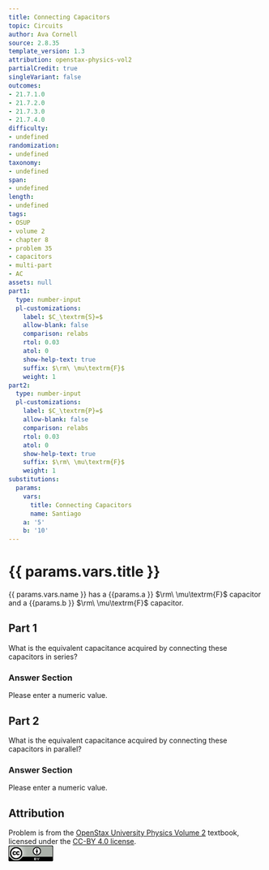 ```yaml
---
title: Connecting Capacitors
topic: Circuits
author: Ava Cornell
source: 2.8.35
template_version: 1.3
attribution: openstax-physics-vol2
partialCredit: true
singleVariant: false
outcomes:
- 21.7.1.0
- 21.7.2.0
- 21.7.3.0
- 21.7.4.0
difficulty:
- undefined
randomization:
- undefined
taxonomy:
- undefined
span:
- undefined
length:
- undefined
tags:
- OSUP
- volume 2
- chapter 8
- problem 35
- capacitors
- multi-part
- AC
assets: null
part1:
  type: number-input
  pl-customizations:
    label: $C_\textrm{S}=$
    allow-blank: false
    comparison: relabs
    rtol: 0.03
    atol: 0
    show-help-text: true
    suffix: $\rm\ \mu\textrm{F}$
    weight: 1
part2:
  type: number-input
  pl-customizations:
    label: $C_\textrm{P}=$
    allow-blank: false
    comparison: relabs
    rtol: 0.03
    atol: 0
    show-help-text: true
    suffix: $\rm\ \mu\textrm{F}$
    weight: 1
substitutions:
  params:
    vars:
      title: Connecting Capacitors
      name: Santiago
    a: '5'
    b: '10'
---
```

# {{ params.vars.title }}
{{ params.vars.name }} has a {{params.a }} $\rm\ \mu\textrm{F}$ capacitor and a {{params.b }} $\rm\ \mu\textrm{F}$ capacitor.

## Part 1

What is the equivalent capacitance acquired by connecting these capacitors in series?

### Answer Section

Please enter a numeric value.

## Part 2

What is the equivalent capacitance acquired by connecting these capacitors in parallel?

### Answer Section

Please enter a numeric value.

## Attribution

Problem is from the [OpenStax University Physics Volume 2](https://openstax.org/details/books/university-physics-volume-2) textbook, licensed under the [CC-BY 4.0 license](https://creativecommons.org/licenses/by/4.0/).<br>![Image representing the Creative Commons 4.0 BY license.](https://raw.githubusercontent.com/firasm/bits/master/by.png)